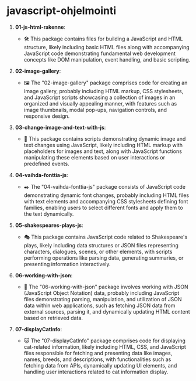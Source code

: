 # javascript-ohjelmointi

1. **01-js-html-rakenne**:
   - 🛠️ This package contains files for building a JavaScript and HTML structure, likely including basic HTML files along with accompanying JavaScript code demonstrating fundamental web development concepts like DOM manipulation, event handling, and basic scripting.

2. **02-image-gallery**:
   - 🖼️ The "02-image-gallery" package comprises code for creating an image gallery, probably including HTML markup, CSS stylesheets, and JavaScript scripts showcasing a collection of images in an organized and visually appealing manner, with features such as image thumbnails, modal pop-ups, navigation controls, and responsive design.

3. **03-change-image-and-text-with-js**:
   - 🔄 This package contains scripts demonstrating dynamic image and text changes using JavaScript, likely including HTML markup with placeholders for images and text, along with JavaScript functions manipulating these elements based on user interactions or predefined events.

4. **04-vaihda-fonttia-js**:
   - ✒️ The "04-vaihda-fonttia-js" package consists of JavaScript code demonstrating dynamic font changes, probably including HTML files with text elements and accompanying CSS stylesheets defining font families, enabling users to select different fonts and apply them to the text dynamically.

5. **05-shakespeares-plays-js**:
   - 🎭 This package contains JavaScript code related to Shakespeare's plays, likely including data structures or JSON files representing characters, dialogues, scenes, or other elements, with scripts performing operations like parsing data, generating summaries, or presenting information interactively.

6. **06-working-with-json**:
   - 📝 The "06-working-with-json" package involves working with JSON (JavaScript Object Notation) data, probably including JavaScript files demonstrating parsing, manipulation, and utilization of JSON data within web applications, such as fetching JSON data from external sources, parsing it, and dynamically updating HTML content based on retrieved data.

7. **07-displayCatInfo**:
   - 🐱 The "07-displayCatInfo" package comprises code for displaying cat-related information, likely including HTML, CSS, and JavaScript files responsible for fetching and presenting data like images, names, breeds, and descriptions, with functionalities such as fetching data from APIs, dynamically updating UI elements, and handling user interactions related to cat information display.
